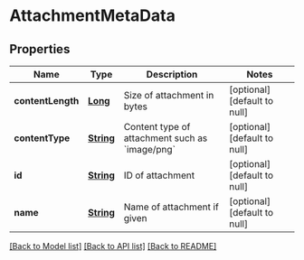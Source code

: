 # AttachmentMetaData
## Properties

Name | Type | Description | Notes
------------ | ------------- | ------------- | -------------
**contentLength** | [**Long**](long) | Size of attachment in bytes | [optional] [default to null]
**contentType** | [**String**](string) | Content type of attachment such as &#x60;image/png&#x60; | [optional] [default to null]
**id** | [**String**](string) | ID of attachment | [optional] [default to null]
**name** | [**String**](string) | Name of attachment if given | [optional] [default to null]

[[Back to Model list]](../README#documentation-for-models) [[Back to API list]](../README#documentation-for-api-endpoints) [[Back to README]](../README)

